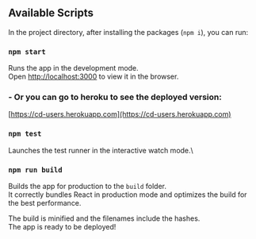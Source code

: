 ## Available Scripts

In the project directory, after installing the packages (`npm i`), you can run:

### `npm start`

Runs the app in the development mode.\
Open [http://localhost:3000](http://localhost:3000) to view it in the browser.

### - Or you can go to heroku to see the deployed version:

[https://cd-users.herokuapp.com](https://cd-users.herokuapp.com)

### `npm test`

Launches the test runner in the interactive watch mode.\

### `npm run build`

Builds the app for production to the `build` folder.\
It correctly bundles React in production mode and optimizes the build for the best performance.

The build is minified and the filenames include the hashes.\
The app is ready to be deployed!
